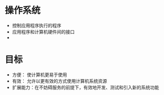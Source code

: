 # 操作系统
 - 控制应用程序执行的程序
 - 应用程序和计算机硬件间的接口
 -

# 目标
- 方便： 使计算机更易于使用
- 有效： 允许以更有效的方式使用计算机系统资源
- 扩展能力：在不妨碍服务的前提下，有效地开发、测试和引入新的系统功能
